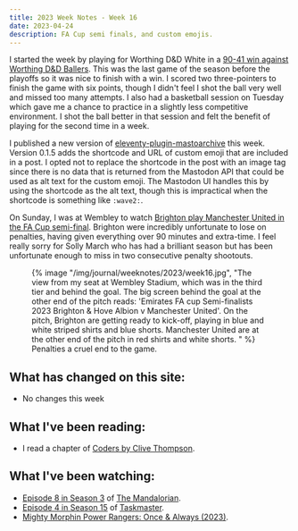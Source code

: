 ```yaml
---
title: 2023 Week Notes - Week 16
date: 2023-04-24
description: FA Cup semi finals, and custom emojis.
---
```


I started the week by playing for Worthing D&D White in a  [90-41 win against Worthing D&D Ballers](https://www.basketballsussex.co.uk/match/33593496.html). This was the last game of the season before the playoffs so it was nice to finish with a win. I scored two three-pointers to finish the game with six points, though I didn't feel I shot the ball very well and missed too many attempts. I also had a basketball session on Tuesday which gave me a chance to practice in a slightly less competitive environment. I shot the ball better in that session and felt the benefit of playing for the second time in a week.

I published a new version of  [eleventy-plugin-mastoarchive](https://www.npmjs.com/package/eleventy-plugin-mastoarchive) this week. Version 0.1.5 adds the shortcode and URL of custom emoji that are included in a post. I opted not to replace the shortcode in the post with an image tag since there is no data that is returned from the Mastodon API that could be used as alt text for the custom emoji. The Mastodon UI handles this by using the shortcode as the alt text, though this is impractical when the shortcode is something like `:wave2:`. 

On Sunday, I was at Wembley to watch [Brighton play Manchester United in the FA Cup semi-final](https://www.brightonandhovealbion.com/news/3231077/its-wembley-heartbreak-as-albion-are-beaten-on-penalties). Brighton were incredibly unfortunate to lose on penalties, having given everything over 90  minutes and extra-time. I feel really sorry for Solly March who has had a brilliant season but has been unfortunate enough to miss in two consecutive penalty shootouts.

  <figure>
    {% image "/img/journal/weeknotes/2023/week16.jpg", "The view from my seat at Wembley Stadium, which was in the third tier and behind the goal. The big screen behind the goal at the other end of the pitch reads: 'Emirates FA cup Semi-finalists 2023 Brighton &amp; Hove Albion v Manchester United'. On the pitch, Brighton are getting ready to kick-off, playing in blue and white striped shirts and blue shorts. Manchester United are at the other end of the pitch in red shirts and white shorts. " %}
    <figcaption>Penalties a cruel end to the game.</figcaption>
  </figure>

## What has changed on this site:

- No changes this week

## What I've been reading:

- I read a chapter of [Coders by Clive Thompson](/reading/#currentlyReading).

## What I've been watching:

- [Episode 8 in Season 3](https://www.themoviedb.org/tv/82856-the-mandalorian/season/3/episode/8) of [The Mandalorian](https://www.themoviedb.org/tv/82856-the-mandalorian).
- [Episode 4 in Season 15](https://www.themoviedb.org/tv/63404-taskmaster/season/15/episode/4) of [Taskmaster](https://www.themoviedb.org/tv/63404-taskmaster).
- [Mighty Morphin Power Rangers: Once & Always (2023)](https://www.themoviedb.org/movie/1068141-mighty-morphin-power-rangers-once-and-always).
